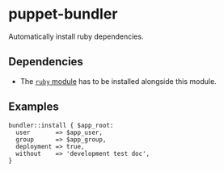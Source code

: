 puppet-bundler
==============

Automatically install ruby dependencies.

Dependencies
------------

- The [`ruby` module](https://github.com/puppetlabs/puppetlabs-ruby) has to be installed alongside this module.

Examples
--------

    bundler::install { $app_root:
      user       => $app_user,
      group      => $app_group,
      deployment => true,
      without    => 'development test doc',
    }
